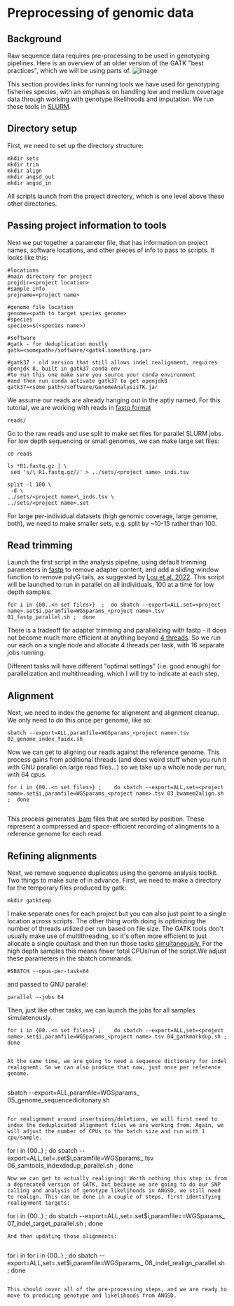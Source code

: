 # Preprocessing of genomic data
## Background
Raw sequence data requires pre-processing to be used in genotyping pipelines. Here is an overview of an older version of the GATK "best practices", which we will be using parts of. 
![image](https://github.com/TonyKess/genotyping_hpc/assets/33424749/45bbf013-1eaa-4bea-8d8e-1681c8f4db4a)

This section provides links for running tools we have used for genotyping fisheries species, with an emphasis on handling low and medium coverage data through working with genotype likelihoods and imputation. We run these tools in [SLURM](https://slurm.schedmd.com/documentation.html).

## Directory setup

First, we need to set up the directory structure:
  
```
mkdir sets
mkdir trim
mkdir align
mkdir angsd_out
mkdir angsd_in

```
All scripts launch from the project directory, which is one level above these other directories.

## Passing project information to tools

Next we put together a parameter file, that has information on project names, software locations, and other pieces of info to pass to scripts. It looks like this:

```
#locations
#main directory for project
projdir=<project location>
#sample info
projname=<project name>

#genome file location
genome=<path to target species genome>
#species
species=$(<species name>)

#software
#gatk - for deduplication mostly
gatk=<somepath>/software/<gatk4.something.jar>

#gatk37 - old version that still allows indel realignment, requires openjdk 8, built in gatk37 conda env
#to run this one make sure you source your conda environment
#and then run conda activate gatk37 to get openjdk8 
gatk37=<some path>/software/GenomeAnalysisTK.jar

```

We assume our reads are already hanging out in the aptly named. For this tutorial, we are working with reads in [fastq format](https://knowledge.illumina.com/software/general/software-general-reference_material-list/000002211)
  
```
reads/
```

Go to the raw reads and use split to make set files for parallel SLURM jobs. For low depth sequencing or small genomes, we can make large set files: 

 ``` 
cd reads
  
ls *R1.fastq.gz | \
  sed 's/\_R1.fastq.gz//' > ../sets/<project name>_inds.tsv 
  
 split -l 100 \
  -d \
 ../sets/<project name>\_inds.tsv \
 ../sets/<project name>.set

```

For large per-individual datasets (high genomic coverage, large genome, both), we need to make smaller sets, e.g. split by ~10-15 rather than 100. 
  
## Read trimming
   
Launch the first script in the analysis pipeline, using default trimming parameters in [fastp](https://github.com/OpenGene/fastp) to remove adapter content, and add a sliding window function to remove polyG tails, as suggested by [Lou et al. 2022](https://doi.org/10.1111/1755-0998.13559). This script will be launched to run in parallel on all individuals, 100 at a time for low depth samples.

```
for i in {00..<n set files>}  ;  do sbatch --export=ALL,set=<project name>.set$i,paramfile=WGSparams_<project name>.tsv 01_fastp_parallel.sh ;  done
```
There is a tradeoff for adapter trimming and parallelizing with fastp - it does not become much more efficient at anything beyond [4 threads](https://hpc.nih.gov/training/gatk_tutorial/preproc.html#preproc-single-tools). So we run our each on a single node and allocate 4 threads per task, with 16 separate jobs running. 

Different tasks will have different "optimal settings" (i.e. good enough) for parallelization and multithreading, which I will try to indicate at each step.

## Alignment
     
Next, we need to index the genome for alignment and alignment cleanup. We only need to do this once per genome, like so:

```
sbatch --export=ALL,paramfile=WGSparams_<project name>.tsv 02_genome_index_faidx.sh
```
Now we can get to aligning our reads against the reference genome. This process gains from additional threads (and does weird stuff when you run it with GNU parallel on large read files...) so we take up a whole node per run, with 64 cpus. 
 
```
for i in {00..<n set files>} ;    do sbatch --export=ALL,set=<project name>.set$i,paramfile=WGSparams_<project name>.tsv 03_bwamem2align.sh ;  done
  
```

This process generates [.bam](https://support.illumina.com/help/BS_App_RNASeq_Alignment_OLH_1000000006112/Content/Source/Informatics/BAM-Format.htm) files that are sorted by position. These represent a compressed and space-efficient recording of alingments to a reference genome for each read.
## Refining alignments

Next, we remove sequence duplicates using the genome analysis toolkit. Two things to make sure of in advance. First, we need to make a directory for the temporary files produced by gatk:

```
mkdir gatktemp
```
I make separate ones for each project but you can also just point to a single location across scripts.
The other thing worth doing is optimizing the number of threads utilized per run based on file size. The GATK tools don't usually make use of multithreading, so it's often more efficient to just allocate a single cpu/task and then run those tasks [simultaneously.](https://en.wikipedia.org/wiki/Embarrassingly_parallel) For the high depth samples this means fewer total CPUs/run of the script.We adjust these parameters in the sbatch commands:

```
#SBATCH --cpus-per-task=64
```

and passed to GNU parallel:

```
parallel --jobs 64
```
  
Then, just like other tasks, we can launch the jobs for all samples simulatenously.

```
for i in {00..<n set files>} ;    do sbatch --export=ALL,set=<project name>.set$i,paramfile=WGSparams_<project name>.tsv 04_gatkmarkdup.sh ;  done


At the same time, we are going to need a sequence dictionary for indel realignemt. So we can also produce that now, just once per reference genome.
 
```
sbatch --export=ALL,paramfile=WGSparams_<project name> 05_genome_sequencedicitonary.sh
```

For realignment around insertsions/deletions, we will first need to index the deduplicated alignment files we are working from. Again, we will adjust the number of CPUs to the batch size and run with 1 cpu/sample. 

```
for i in {00..<n set files>} ;    do sbatch --export=ALL,set=<project name>.set$i,paramfile=WGSparams_<project name>.tsv 06_samtools_indexdedup_parallel.sh ;  done
```
Now we can get to actually realigning! Worth nothing this step is from a deprecated version of GATK, but because we are going to do our SNP calling and analysis of genotype likelihoods in ANGSD, we still need to realign. This can be done in a couple of steps, first identifying realignment targets:

```
for i in {00..<n set files>} ;    do sbatch --export=ALL,set=<project name>.set$i,paramfile==WGSparams_<project name> 07_indel_target_parallel.sh ;  done
```
And then updating those alignments:
 
```
for i in for i in {00..<n set files>} ;    do sbatch --export=ALL,set=<project name>.set$i,paramfile=WGSparams_<project name> 08_indel_realign_parallel.sh ;  done
```

This should cover all of the pre-processing steps, and we are ready to move to producing genotype and likelihoods from ANGSD.

